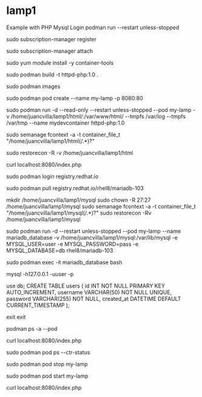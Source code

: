 # lamp1
Example with PHP Mysql Login podman run --restart unless-stopped

sudo subscription-manager register

sudo subscription-manager attach

sudo yum module install -y container-tools

sudo podman build -t httpd-php:1.0 .

sudo podman images

sudo podman pod create --name my-lamp -p 8080:80

sudo podman run -d --read-only --restart unless-stopped --pod my-lamp -v /home/juancvilla/lamp1/html/:/var/www/html/ --tmpfs /var/log --tmpfs /var/tmp --name mydevcontainer httpd-php:1.0

sudo semanage fcontext -a -t container_file_t "/home/juancvilla/lamp1/html(/.*)?"

sudo restorecon -R -v /home/juancvilla/lamp1/html

curl localhost:8080/index.php

sudo podman login registry.redhat.io

sudo podman pull registry.redhat.io/rhel8/mariadb-103

mkdir /home/juancvilla/lamp1/mysql
sudo chown -R 27:27 /home/juancvilla/lamp1/mysql
sudo semanage fcontext -a -t container_file_t "/home/juancvilla/lamp1/mysql(/.*)?"
sudo restorecon -Rv /home/juancvilla/lamp1/mysql

sudo podman run -d --restart unless-stopped --pod my-lamp --name mariadb_database -v /home/juancvilla/lamp1/mysql:/var/lib/mysql -e MYSQL_USER=user -e MYSQL_PASSWORD=pass -e MYSQL_DATABASE=db rhel8/mariadb-103

sudo podman exec -it mariadb_database bash

mysql -h127.0.0.1 -uuser -p

use db;
CREATE TABLE users (
    id INT NOT NULL PRIMARY KEY AUTO_INCREMENT,
    username VARCHAR(50) NOT NULL UNIQUE,
    password VARCHAR(255) NOT NULL,
    created_at DATETIME DEFAULT CURRENT_TIMESTAMP
);

exit
exit

podman ps -a --pod

curl localhost:8080/index.php

sudo podman pod ps --ctr-status

sudo podman pod stop my-lamp

sudo podman pod start my-lamp

curl localhost:8080/index.php
